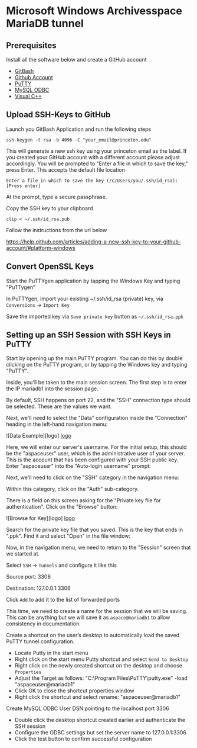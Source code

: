 # Microsoft Windows Archivesspace MariaDB tunnel

## Prerequisites

Install all the software below and create a GitHub account

* [GitBash](http://gitforwindows.org/)
* [Github Account](https://github.com/join?source=header-home)
* [PuTTY](https://www.chiark.greenend.org.uk/~sgtatham/putty/latest.html)
* [MySQL ODBC](https://dev.mysql.com/downloads/connector/odbc/)
* [Visual C++](https://www.microsoft.com/en-us/download/details.aspx?id=40784)

## Upload SSH-Keys to GitHub

Launch you GitBash Application and run the following steps

```
ssh-keygen -t rsa -b 4096 -C "your_email@princeton.edu"
```

This will generate a new ssh key using your princeton email as the label. If you created your
GitHub account with a different account please adjust accordingly. You will be
prompted to "Enter a file in which to save the key," press Enter. This accepts
the default file location

```
Enter a file in which to save the key (/c/Users/you/.ssh/id_rsa):[Press enter]
```

At the prompt, type a secure passphrase.

Copy the SSH key to your clipboard

```
clip < ~/.ssh/id_rsa.pub
```

Follow the instructions from the url below

https://help.github.com/articles/adding-a-new-ssh-key-to-your-github-account/#platform-windows

## Convert OpenSSL Keys

Start the PuTTYgen application by tapping the Windows Key and typing "PuTTygen"

In PuTTYgen, import your existing ~/.ssh/id_rsa (private) key, via `Conversions`
-> `Import Key`

Save the imported key via `Save private key` button as `~/.ssh/id_rsa.ppk`

## Setting up an SSH Session with SSH Keys in PuTTY

Start by opening up the main PuTTY program. You can do this by double clicking on the PuTTY program, or by tapping the Windows key and typing "PuTTY".

Inside, you'll be taken to the main session screen. The first step is to enter the IP mariadb1 into the session page.

By default, SSH happens on port 22, and the "SSH" connection type should be selected. These are the values we want.

Next, we'll need to select the "Data" configuration inside the "Connection" heading in the left-hand navigation menu:

![Data Example][logo]
[logo](images/aspace_tunnel/data_category.png)

Here, we will enter our server's username. For the initial setup, this should be the "aspaceuser" user, which is the administrative user of your server. This is the account that has been configured with your SSH public key. Enter "aspaceuser" into the "Auto-login username" prompt:

Next, we'll need to click on the "SSH" category in the navigation menu:

Within this category, click on the "Auth" sub-category.

There is a field on this screen asking for the "Private key file for authentication". Click on the "Browse" button:

![Browse for Key][logo]
[logo](images/aspace_tunnel/browse_keys.png)

Search for the private key file that you saved. This is the key that ends in ".ppk". Find it and select "Open" in the file window:

Now, in the navigation menu, we need to return to the "Session" screen that we started at.

Select `SSH` -> `Tunnels` and configure it like this

Source port: 3306

Destination: 127.0.0.1:3306

Click `Add` to add it to the list of forwarded ports

This time, we need to create a name for the session that we will be saving. This can be anything but we will save it as `aspace@mariadb1` to allow consistency in documentation.

Create a shortcut on the user’s desktop to automatically load the saved PuTTY tunnel configuration.

* Locate Putty in the start menu
* Right click on the start menu Putty shortcut and select `Send to Desktop`
* Right click on the newly created shortcut on the desktop and choose
  `Properties`
* Adjust the Target as follows: "C:\Program Files\PuTTY\putty.exe" -load
  "aspaceuser@mariadb1"
* Click OK to close the shortcut properties window
* Right click the shortcut and select rename: "aspaceuser@mariadb1"

Create MySQL ODBC User DSN pointing to the localhost port 3306

* Double click the desktop shortcut created earlier and authenticate the SSH session
* Configure the ODBC settings but set the server name to 127.0.0.1:3306
* Click the test button to confirm successful configuration
